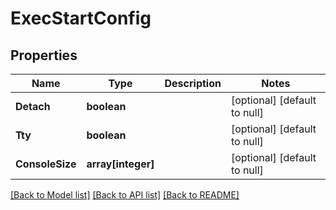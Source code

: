 # ExecStartConfig

## Properties
Name | Type | Description | Notes
------------ | ------------- | ------------- | -------------
**Detach** | **boolean** |  | [optional] [default to null]
**Tty** | **boolean** |  | [optional] [default to null]
**ConsoleSize** | **array[integer]** |  | [optional] [default to null]

[[Back to Model list]](../README.md#documentation-for-models) [[Back to API list]](../README.md#documentation-for-api-endpoints) [[Back to README]](../README.md)


